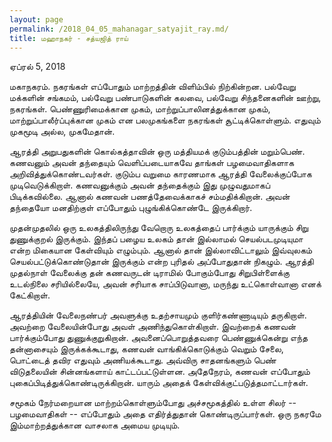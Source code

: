 ```yaml
---
layout: page
permalink: /2018_04_05_mahanagar_satyajit_ray.md/
title: மஹாநகர் - சத்யஜித் ராய்
---
```

ஏப்ரல் 5, 2018

மகாநகரம். நகரங்கள் எப்போதும் மாற்றத்தின் விளிம்பில் நிற்கின்றன. பல்வேறு மக்களின் சங்கமம், பல்வேறு பண்பாடுகளின் கலவை, பல்வேறு சிந்தனைகளின் ஊற்று, நகரங்கள். பெண்ணுரிமைக்கான முகம், மாற்றுப்பாலினத்துக்கான முகம், மாற்றுப்பாலீர்ப்புக்கான முகம் என பலமுகங்களை நகரங்கள் சூட்டிக்கொள்ளும். எதுவும் முகமூடி அல்ல, முகமேதான். 

ஆரத்தி அறுபதுகளின் கொல்கத்தாவின் ஒரு மத்தியமக் குடும்பத்தின் மறும்பெண். கணவனும் அவன் தந்தையும் வெளிப்படையாகவே தாங்கள் பழமைவாதிகளாக அறிவித்துக்கொண்டவர்கள். குடும்ப வறுமை காரணமாக ஆரத்தி வேலைக்குப்போக முடிவெடுக்கிறாள். கணவனுக்கும் அவன் தந்தைக்கும் இது முழுவதுமாகப் பிடிக்கவில்லை. ஆனால் கணவன் பணத்தேவைக்காகச் சம்மதிக்கிறான். அவன் தந்தையோ மனதிற்குள் எப்போதும் புழுங்கிக்கொண்டே இருக்கிறார். 

முதன்முதலில் ஒரு உலகத்திலிருந்து வேறொரு உலகத்தைப் பார்க்கும் யாருக்கும் சிறு துணுக்குறல் இருக்கும். இந்தப் பழைய உலகம் தான் இல்லாமல் செயல்படமுடியுமா என்ற மிகையான கேள்வியும் எழும்பும். ஆனால் தான் இல்லாவிட்டாலும் இவ்வுலகம் செயல்பட்டுக்கொண்டுதான் இருக்கும் என்ற புரிதல் அப்போதுதான் நிகழும். ஆரத்தி முதல்நாள் வேலைக்கு தன் கணவருடன் டிராமில் போகும்போது சிறுபிள்ளைக்கு உடல்நிலை சரியில்லையே, அவன் சரியாக சாப்பிடுவானா, மருந்து உட்கொள்வானா எனக் கேட்கிறாள்.

ஆரத்தியின் வேலைநண்பர் அவளுக்கு உதற்சாயமும் குளிர்கண்ணாடியும் தருகிறாள். அவற்றை வேலையின்போது அவள் அணிந்துகொள்கிறாள். இவற்றைக் கணவன் பார்க்கும்போது துணுக்குறுகிறான். அவனைப்பொறுத்தவரை பெண்ணுக்கென்று எந்த தன்னாசையும் இருக்கக்கூடாது, கணவன் வாங்கிக்கொடுக்கும் வெறும் சேலை, பொட்டைத் தவிர எதுவும் அணியக்கூடாது. அவ்விரு சாதனங்களும் பெண் விடுதலையின் சின்னங்களாய் காட்டப்பட்டுள்ளன. அதேநேரம், கணவன் எப்போதும் புகைப்பிடித்துக்கொண்டிருக்கிறான். யாரும் அதைக் கேள்விக்குட்படுத்தமாட்டார்கள்.

சமூகம் நேர்மறையான மாற்றம்கொள்ளும்போது அச்சமூகத்தில் உள்ள சிலர் -- பழமைவாதிகள் -- எப்போதும் அதை எதிர்த்துதான் கொண்டிருப்பார்கள். ஒரு நகரமே இம்மாற்றத்துக்கான வாசலாக அமைய முடியும்.
